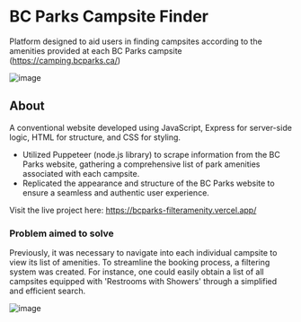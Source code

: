 # BC Parks Campsite Finder
Platform designed to aid users in finding campsites according to the amenities provided at each BC Parks campsite (https://camping.bcparks.ca/)

![image](https://github.com/elaine-lai/bcParks_amenityFilter/assets/90720708/f4f172a1-e285-4219-b8d2-e1c863de0913)


## About
A conventional website developed using JavaScript, Express for server-side logic, HTML for structure, and CSS for styling.

- Utilized Puppeteer (node.js library) to scrape information from the BC Parks website, gathering a comprehensive list of park amenities associated with each campsite.
- Replicated the appearance and structure of the BC Parks website to ensure a seamless and authentic user experience.

Visit the live project here: https://bcparks-filteramenity.vercel.app/

### Problem aimed to solve
Previously, it was necessary to navigate into each individual campsite to view its list of amenities. To streamline the booking process, a filtering system was created. For instance, one could easily obtain a list of all campsites equipped with 'Restrooms with Showers' through a simplified and efficient search.

![image](https://github.com/elaine-lai/bcParks_amenityFilter/assets/90720708/9b4bbdc3-4291-46ef-987c-15b2e5598a18)


